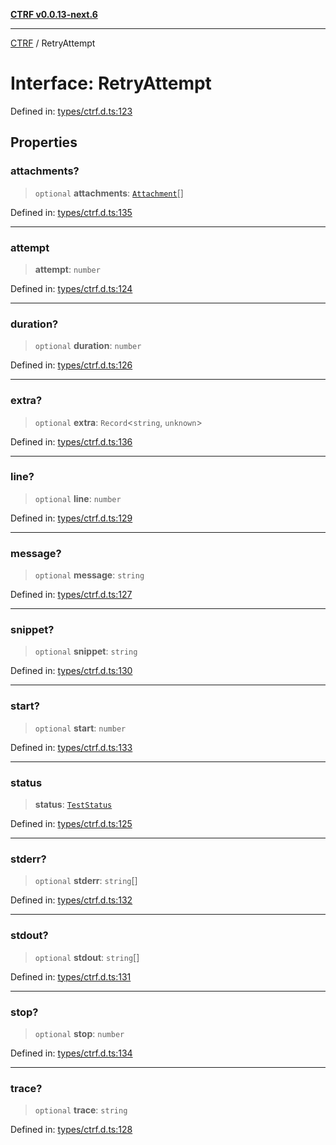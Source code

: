 [**CTRF v0.0.13-next.6**](../README.md)

***

[CTRF](../README.md) / RetryAttempt

# Interface: RetryAttempt

Defined in: [types/ctrf.d.ts:123](https://github.com/ctrf-io/ctrf-core-js/blob/main/types/ctrf.d.ts#L123)

## Properties

### attachments?

> `optional` **attachments**: [`Attachment`](Attachment.md)[]

Defined in: [types/ctrf.d.ts:135](https://github.com/ctrf-io/ctrf-core-js/blob/main/types/ctrf.d.ts#L135)

***

### attempt

> **attempt**: `number`

Defined in: [types/ctrf.d.ts:124](https://github.com/ctrf-io/ctrf-core-js/blob/main/types/ctrf.d.ts#L124)

***

### duration?

> `optional` **duration**: `number`

Defined in: [types/ctrf.d.ts:126](https://github.com/ctrf-io/ctrf-core-js/blob/main/types/ctrf.d.ts#L126)

***

### extra?

> `optional` **extra**: `Record`\<`string`, `unknown`\>

Defined in: [types/ctrf.d.ts:136](https://github.com/ctrf-io/ctrf-core-js/blob/main/types/ctrf.d.ts#L136)

***

### line?

> `optional` **line**: `number`

Defined in: [types/ctrf.d.ts:129](https://github.com/ctrf-io/ctrf-core-js/blob/main/types/ctrf.d.ts#L129)

***

### message?

> `optional` **message**: `string`

Defined in: [types/ctrf.d.ts:127](https://github.com/ctrf-io/ctrf-core-js/blob/main/types/ctrf.d.ts#L127)

***

### snippet?

> `optional` **snippet**: `string`

Defined in: [types/ctrf.d.ts:130](https://github.com/ctrf-io/ctrf-core-js/blob/main/types/ctrf.d.ts#L130)

***

### start?

> `optional` **start**: `number`

Defined in: [types/ctrf.d.ts:133](https://github.com/ctrf-io/ctrf-core-js/blob/main/types/ctrf.d.ts#L133)

***

### status

> **status**: [`TestStatus`](../type-aliases/TestStatus.md)

Defined in: [types/ctrf.d.ts:125](https://github.com/ctrf-io/ctrf-core-js/blob/main/types/ctrf.d.ts#L125)

***

### stderr?

> `optional` **stderr**: `string`[]

Defined in: [types/ctrf.d.ts:132](https://github.com/ctrf-io/ctrf-core-js/blob/main/types/ctrf.d.ts#L132)

***

### stdout?

> `optional` **stdout**: `string`[]

Defined in: [types/ctrf.d.ts:131](https://github.com/ctrf-io/ctrf-core-js/blob/main/types/ctrf.d.ts#L131)

***

### stop?

> `optional` **stop**: `number`

Defined in: [types/ctrf.d.ts:134](https://github.com/ctrf-io/ctrf-core-js/blob/main/types/ctrf.d.ts#L134)

***

### trace?

> `optional` **trace**: `string`

Defined in: [types/ctrf.d.ts:128](https://github.com/ctrf-io/ctrf-core-js/blob/main/types/ctrf.d.ts#L128)
